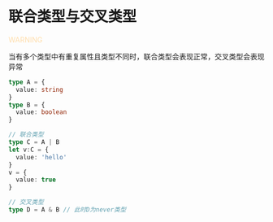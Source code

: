 # 联合类型与交叉类型
<section>

<font color=NavajoWhite> WARNING </font>

当有多个类型中有重复属性且类型不同时，联合类型会表现正常，交叉类型会表现异常
<section>

```ts
type A = { 
  value: string
}
type B = { 
  value: boolean
}

// 联合类型
type C = A | B 
let v:C = { 
  value: 'hello'
}
v = { 
  value: true
}

// 交叉类型
type D = A & B // 此时D为never类型
```
</section>
</section>